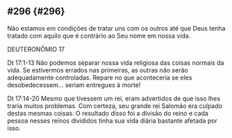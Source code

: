 ## #296 {#296}

Não estamos em condições de tratar uns com os outros até que Deus tenha tratado com aquilo que é contrário ao Seu nome em nossa vida.

DEUTERONÔMIO 17

Dt 17:1-13 Não podemos separar nossa vida religiosa das coisas normais da vida. Se estivermos errados nas primeiras, as outras não serão adequadamente controladas. Repare no que aconteceria se eles desobedecessem... seriam entregues à morte!

Dt 17:14-20 Mesmo que tivessem um rei, eram advertidos de que isso lhes traria muitos problemas. Com certeza, seu grande rei Salomão era culpado destas mesmas coisas. O resultado disso foi a divisão do reino e cada pessoa nesses reinos divididos tinha sua vida diária bastante afetada por isso.